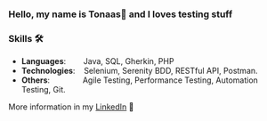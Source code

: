 ### Hello, my name is Tonaas👋 and I loves testing stuff
<!-- **Curriculum Vitae**: [cv.pdf](https://github.com/dayyass/dayyass/blob/main/cv.pdf) -->

### Skills 🛠️
- **Languages**:&nbsp;&nbsp;&nbsp;&nbsp;&nbsp;&nbsp;&nbsp; Java, SQL, Gherkin, PHP
- **Technologies**:  &nbsp;&nbsp;  Selenium, Serenity BDD, RESTful API, Postman.
- **Others**: &nbsp;&nbsp;&nbsp;&nbsp;&nbsp;&nbsp;&nbsp;&nbsp;&nbsp;&nbsp;&nbsp;&nbsp;&nbsp; Agile Testing, Performance Testing, Automation Testing, Git.
<!--
### Education 🎓
- [Bachelor's Degree] @ Bina Nusantara University (2014 - 2020)
- Alterra Academy ( April 2024 - July 2024)
-->
More information in my [LinkedIn](https://www.linkedin.com/in/tonaaskalesaran/) 🚀
